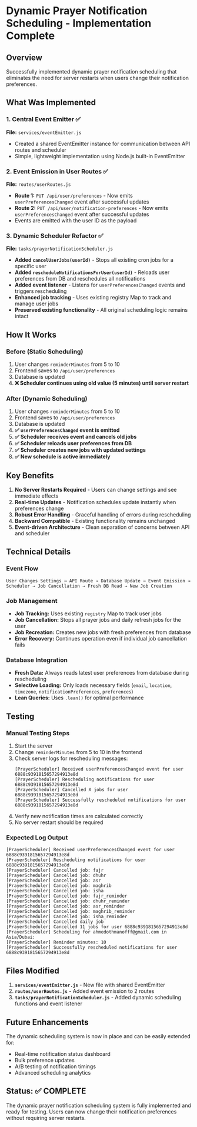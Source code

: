 # Dynamic Prayer Notification Scheduling - Implementation Complete

## Overview
Successfully implemented dynamic prayer notification scheduling that eliminates the need for server restarts when users change their notification preferences.

## What Was Implemented

### 1. Central Event Emitter ✅
**File:** `services/eventEmitter.js`
- Created a shared EventEmitter instance for communication between API routes and scheduler
- Simple, lightweight implementation using Node.js built-in EventEmitter

### 2. Event Emission in User Routes ✅
**File:** `routes/userRoutes.js`
- **Route 1:** `PUT /api/user/preferences` - Now emits `userPreferencesChanged` event after successful updates
- **Route 2:** `PUT /api/user/notification-preferences` - Now emits `userPreferencesChanged` event after successful updates
- Events are emitted with the user ID as the payload

### 3. Dynamic Scheduler Refactor ✅
**File:** `tasks/prayerNotificationScheduler.js`
- **Added `cancelUserJobs(userId)`** - Stops all existing cron jobs for a specific user
- **Added `rescheduleNotificationsForUser(userId)`** - Reloads user preferences from DB and reschedules all notifications
- **Added event listener** - Listens for `userPreferencesChanged` events and triggers rescheduling
- **Enhanced job tracking** - Uses existing registry Map to track and manage user jobs
- **Preserved existing functionality** - All original scheduling logic remains intact

## How It Works

### Before (Static Scheduling)
1. User changes `reminderMinutes` from 5 to 10
2. Frontend saves to `/api/user/preferences`
3. Database is updated
4. **❌ Scheduler continues using old value (5 minutes) until server restart**

### After (Dynamic Scheduling)
1. User changes `reminderMinutes` from 5 to 10
2. Frontend saves to `/api/user/preferences`
3. Database is updated
4. **✅ `userPreferencesChanged` event is emitted**
5. **✅ Scheduler receives event and cancels old jobs**
6. **✅ Scheduler reloads user preferences from DB**
7. **✅ Scheduler creates new jobs with updated settings**
8. **✅ New schedule is active immediately**

## Key Benefits

1. **No Server Restarts Required** - Users can change settings and see immediate effects
2. **Real-time Updates** - Notification schedules update instantly when preferences change
3. **Robust Error Handling** - Graceful handling of errors during rescheduling
4. **Backward Compatible** - Existing functionality remains unchanged
5. **Event-driven Architecture** - Clean separation of concerns between API and scheduler

## Technical Details

### Event Flow
```
User Changes Settings → API Route → Database Update → Event Emission → Scheduler → Job Cancellation → Fresh DB Read → New Job Creation
```

### Job Management
- **Job Tracking:** Uses existing `registry` Map to track user jobs
- **Job Cancellation:** Stops all prayer jobs and daily refresh jobs for the user
- **Job Recreation:** Creates new jobs with fresh preferences from database
- **Error Recovery:** Continues operation even if individual job cancellation fails

### Database Integration
- **Fresh Data:** Always reads latest user preferences from database during rescheduling
- **Selective Loading:** Only loads necessary fields (`email`, `location`, `timezone`, `notificationPreferences`, `preferences`)
- **Lean Queries:** Uses `.lean()` for optimal performance

## Testing

### Manual Testing Steps
1. Start the server
2. Change `reminderMinutes` from 5 to 10 in the frontend
3. Check server logs for rescheduling messages:
   ```
   [PrayerScheduler] Received userPreferencesChanged event for user 6888c9391815657294913e8d
   [PrayerScheduler] Rescheduling notifications for user 6888c9391815657294913e8d
   [PrayerScheduler] Cancelled X jobs for user 6888c9391815657294913e8d
   [PrayerScheduler] Successfully rescheduled notifications for user 6888c9391815657294913e8d
   ```
4. Verify new notification times are calculated correctly
5. No server restart should be required

### Expected Log Output
```
[PrayerScheduler] Received userPreferencesChanged event for user 6888c9391815657294913e8d
[PrayerScheduler] Rescheduling notifications for user 6888c9391815657294913e8d
[PrayerScheduler] Cancelled job: fajr
[PrayerScheduler] Cancelled job: dhuhr
[PrayerScheduler] Cancelled job: asr
[PrayerScheduler] Cancelled job: maghrib
[PrayerScheduler] Cancelled job: isha
[PrayerScheduler] Cancelled job: fajr_reminder
[PrayerScheduler] Cancelled job: dhuhr_reminder
[PrayerScheduler] Cancelled job: asr_reminder
[PrayerScheduler] Cancelled job: maghrib_reminder
[PrayerScheduler] Cancelled job: isha_reminder
[PrayerScheduler] Cancelled daily job
[PrayerScheduler] Cancelled 11 jobs for user 6888c9391815657294913e8d
[PrayerScheduler] Scheduling for ahmedothmanofff@gmail.com in Asia/Dubai:
[PrayerScheduler] Reminder minutes: 10
[PrayerScheduler] Successfully rescheduled notifications for user 6888c9391815657294913e8d
```

## Files Modified

1. **`services/eventEmitter.js`** - New file with shared EventEmitter
2. **`routes/userRoutes.js`** - Added event emission to 2 routes
3. **`tasks/prayerNotificationScheduler.js`** - Added dynamic scheduling functions and event listener

## Future Enhancements

The dynamic scheduling system is now in place and can be easily extended for:
- Real-time notification status dashboard
- Bulk preference updates
- A/B testing of notification timings
- Advanced scheduling analytics

## Status: ✅ COMPLETE

The dynamic prayer notification scheduling system is fully implemented and ready for testing. Users can now change their notification preferences without requiring server restarts.
